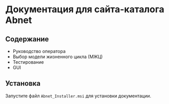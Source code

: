 # Документация для сайта-каталога Abnet
## Содержание
- Руководство оператора
- Выбор модели жизненного цикла (МЖЦ)
- Тестирование
- GUI

## Установка
Запустите файл `Abnet_Installer.msi` для установки документации.
